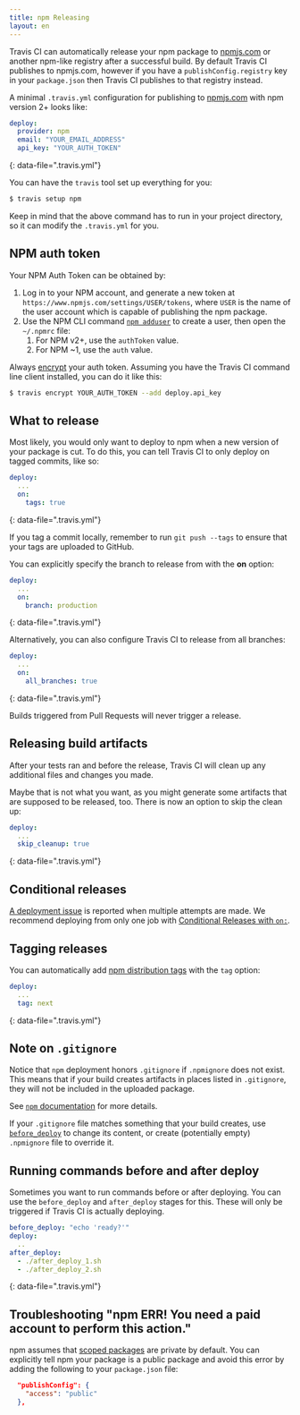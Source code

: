 ```yaml
---
title: npm Releasing
layout: en
---
```


Travis CI can automatically release your npm package to [npmjs.com][npmjs]
or another npm-like registry after a successful build. By default Travis CI
publishes to npmjs.com, however if you have a `publishConfig.registry` key in your
`package.json` then Travis CI publishes to that registry instead.





A minimal `.travis.yml` configuration for publishing to [npmjs.com][npmjs] with npm version 2+ looks like:

```yaml
deploy:
  provider: npm
  email: "YOUR_EMAIL_ADDRESS"
  api_key: "YOUR_AUTH_TOKEN"
```
{: data-file=".travis.yml"}

You can have the `travis` tool set up everything for you:

```bash
$ travis setup npm
```

Keep in mind that the above command has to run in your project directory, so
it can modify the `.travis.yml` for you.

## NPM auth token

Your NPM Auth Token can be obtained by:

1. Log in to your NPM account, and generate a new token at `https://www.npmjs.com/settings/USER/tokens`, where
  `USER` is the name of the user account which is capable of publishing the npm package.
1. Use the NPM CLI command [`npm adduser`](https://docs.npmjs.com/cli/adduser) to create a user, then open the `~/.npmrc` file:
    1. For NPM v2+, use the `authToken` value.
    1. For NPM ~1, use the `auth` value.

Always [encrypt](/user/encryption-keys/#Usage) your auth token. Assuming you have the Travis CI command line client installed, you can do it like this:

```bash
$ travis encrypt YOUR_AUTH_TOKEN --add deploy.api_key
```

## What to release

Most likely, you would only want to deploy to npm when a new version of your
package is cut. To do this, you can tell Travis CI to only deploy on tagged
commits, like so:

```yaml
deploy:
  ...
  on:
    tags: true
```
{: data-file=".travis.yml"}

If you tag a commit locally, remember to run `git push --tags` to ensure that
your tags are uploaded to GitHub.

You can explicitly specify the branch to release from with the **on** option:

```yaml
deploy:
  ...
  on:
    branch: production
```
{: data-file=".travis.yml"}

Alternatively, you can also configure Travis CI to release from all branches:

```yaml
deploy:
  ...
  on:
    all_branches: true
```
{: data-file=".travis.yml"}

Builds triggered from Pull Requests will never trigger a release.

## Releasing build artifacts

After your tests ran and before the release, Travis CI will clean up any additional files and changes you made.

Maybe that is not what you want, as you might generate some artifacts that are supposed to be released, too. There is now an option to skip the clean up:

```yaml
deploy:
  ...
  skip_cleanup: true
```
{: data-file=".travis.yml"}

## Conditional releases

[A deployment issue](https://github.com/travis-ci/travis-ci/issues/4738) is
reported when multiple attempts are made.
We recommend deploying from only one job with
[Conditional Releases with `on:`](/user/deployment#conditional-releases-with-on).

## Tagging releases

You can automatically add [npm distribution tags](https://docs.npmjs.com/getting-started/using-tags) with the `tag` option:

```yaml
deploy:
  ...
  tag: next
```
{: data-file=".travis.yml"}

## Note on `.gitignore`

Notice that `npm` deployment honors `.gitignore` if `.npmignore` does not exist.
This means that if your build creates artifacts in places listed in `.gitignore`,
they will not be included in the uploaded package.

See [`npm` documentation](https://docs.npmjs.com/misc/developers#keeping-files-out-of-your-package)
for more details.

If your `.gitignore` file matches something that your build creates, use
[`before_deploy`](#Running-commands-before-and-after-deploy) to change
its content, or create (potentially empty) `.npmignore` file
to override it.

## Running commands before and after deploy

Sometimes you want to run commands before or after deploying. You can use the `before_deploy` and `after_deploy` stages for this. These will only be triggered if Travis CI is actually deploying.

```yaml
before_deploy: "echo 'ready?'"
deploy:
  ..
after_deploy:
  - ./after_deploy_1.sh
  - ./after_deploy_2.sh
```
{: data-file=".travis.yml"}

## Troubleshooting "npm ERR! You need a paid account to perform this action."

npm assumes that [scoped packages](https://docs.npmjs.com/misc/scope) are
private by default. You can explicitly tell npm your package is a public package
and avoid this error by adding the following to your `package.json` file:

```json
  "publishConfig": {
    "access": "public"
  },
```

[npmjs]: https://npmjs.com/
